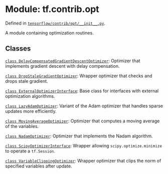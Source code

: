 <div itemscope itemtype="http://developers.google.com/ReferenceObject">
<meta itemprop="name" content="tf.contrib.opt" />
</div>

# Module: tf.contrib.opt



Defined in [`tensorflow/contrib/opt/__init__.py`](https://www.tensorflow.org/code/tensorflow/contrib/opt/__init__.py).

A module containing optimization routines.

## Classes

[`class DelayCompensatedGradientDescentOptimizer`](../../tf/contrib/opt/DelayCompensatedGradientDescentOptimizer.md): Optimizer that implements gradient descent with delay compensation.

[`class DropStaleGradientOptimizer`](../../tf/contrib/opt/DropStaleGradientOptimizer.md): Wrapper optimizer that checks and drops stale gradient.

[`class ExternalOptimizerInterface`](../../tf/contrib/opt/ExternalOptimizerInterface.md): Base class for interfaces with external optimization algorithms.

[`class LazyAdamOptimizer`](../../tf/contrib/opt/LazyAdamOptimizer.md): Variant of the Adam optimizer that handles sparse updates more efficiently.

[`class MovingAverageOptimizer`](../../tf/contrib/opt/MovingAverageOptimizer.md): Optimizer that computes a moving average of the variables.

[`class NadamOptimizer`](../../tf/contrib/opt/NadamOptimizer.md): Optimizer that implements the Nadam algorithm.

[`class ScipyOptimizerInterface`](../../tf/contrib/opt/ScipyOptimizerInterface.md): Wrapper allowing `scipy.optimize.minimize` to operate a `tf.Session`.

[`class VariableClippingOptimizer`](../../tf/contrib/opt/VariableClippingOptimizer.md): Wrapper optimizer that clips the norm of specified variables after update.

